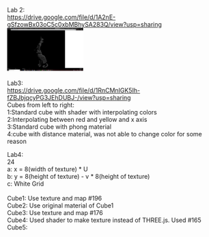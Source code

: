 
Lab 2:<br>
https://drive.google.com/file/d/1A2nE-gSfzowBx03oC5c0xbMBhySA283Q/view?usp=sharing<br>
<img src="Images/part2image.png" height="100" >
<br><br>
Lab3:
<br>
https://drive.google.com/file/d/1RnCMnIGK5Ih-fZBJbjqcyPG3JEhDUBJ-/view?usp=sharing
<br>
Cubes from left to right:<br>
1:Standard cube with shader with interpolating colors<br>
2:Interpolating between red and yellow and x axis<br>
3:Standard cube with phong material<br>
4:cube with distance material, was not able to change color for some reason<br>

Lab4:<br>
24<br>
	a: x = 8(width of texture) * U<br>
	b: y = 8(height of texture) - v * 8(height of texture)<br>
	c: White Grid<br>
	<br>
Cube1: Use texture and map #196<br>
Cube2: Use original material of Cube1<br>
Cube3: Use texture and map #176<br>
Cube4: Used shader to make texture instead of THREE.js. Used #165<br>
Cube5: 